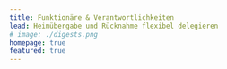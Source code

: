 ```yaml
---
title: Funktionäre & Verantwortlichkeiten
lead: Heimübergabe und Rücknahme flexibel delegieren
# image: ./digests.png
homepage: true
featured: true
---
```




